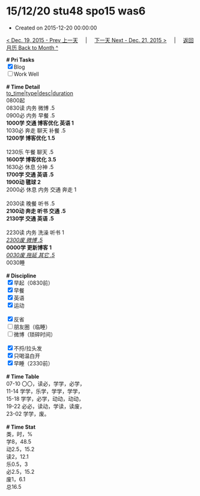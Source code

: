 # 15/12/20 stu48 spo15 was6

- Created on 2015-12-20 00:00:00

[< Dec. 19, 2015 - Prev 上一天](/_archived/lifelogs/2015/12/d19.md) &nbsp; &nbsp; | &nbsp; &nbsp; [下一天 Next - Dec. 21, 2015 >](/_archived/lifelogs/2015/12/d21.md) &nbsp; &nbsp; |  &nbsp; &nbsp; [返回月历 Back to Month ^](/_archived/lifelogs/2015/12/index.md)
<br/><div><b># Pri Tasks</b></div><div><input checked="true" type="checkbox"/>Blog</div><div><input type="checkbox"/>Work Well</div><div><br/></div><div><b># Time Detail</b></div><div><u>to_time|type|desc|duration</u></div><div>0800起</div><div>0830读 内务 微博 .5</div><div>0900必 内务 早餐 .5</div><div><b>1000学 交通 博客优化 英语 1</b></div><div>1030必 奔走 聊天 补餐 .5</div><div><b>1200学 博客优化 1.5</b></div><div><br/></div><div>1230乐 午餐 聊天 .5</div><div><b>1600学 博客优化 3.5</b></div><div>1630必 休息 分神 .5</div><div><b>1700学 交通 英语 .5</b></div><div><b>1900动 毽球 2</b></div><div>2000必 休息 内务 交通 奔走 1</div><div><br/></div><div>2030读 晚餐 听书 .5</div><div><b>2100动 奔走 听书 交通 .5</b></div><div><b>2130学 交通 英语 .5</b></div><div><br/></div><div>2230读 内务 洗澡 听书 1</div><div><u><i>2300废 微博 .5</i></u></div><div><b>0000学 更新博客 1</b></div><div><u><i>0030废 拖延 其它 .5</i></u></div><div>0030睡</div><div><br/></div><div><b># Discipline</b></div><div><input checked="true" type="checkbox"/>早起（0830前）</div><div><input checked="true" type="checkbox"/>早餐</div><div><input checked="true" type="checkbox"/>英语</div><div><input checked="true" type="checkbox"/>运动</div><div><br/></div><div><input checked="true" type="checkbox"/>反省</div><div><input type="checkbox"/>朋友圈（临睡）</div><div><input type="checkbox"/>微博（琐碎时间）</div><div><br/></div><div><input checked="true" type="checkbox"/>不捋/拉头发</div><div><input checked="true" type="checkbox"/>只喝温白开</div><div><input checked="true" type="checkbox"/>早睡（2330前）</div><div><br/></div><div><b># Time Table</b></div><div>07-10 〇〇，读必，学学，必学，</div><div>11-14 学学，乐学，学学，学学，</div><div>15-18 学学，必学，动动，动动，</div><div>19-22 必必，读动，学读，读废，</div><div>23-02 学学，废。</div><div><br/></div><div><b># Time Stat</b></div><div>类，时，%</div><div>学8，48.5</div><div>动2.5，15.2</div><div>读2，12.1</div><div>乐0.5，3</div><div>必2.5，15.2</div><div>废1，6.1</div><div>总16.5</div>
